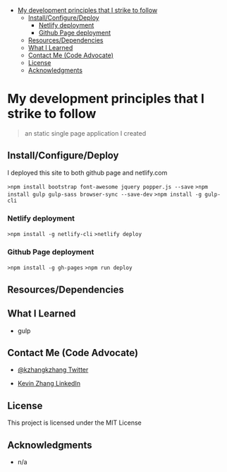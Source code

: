 - [My development principles that I strike to follow](#my-development-principles-that-i-strike-to-follow)
    - [Install/Configure/Deploy](#installconfiguredeploy)
        - [Netlify deployment](#netlify-deployment)
        - [Github Page deployment](#github-page-deployment)
    - [Resources/Dependencies](#resourcesdependencies)
    - [What I Learned](#what-i-learned)
    - [Contact Me (Code Advocate)](#contact-me-code-advocate)
    - [License](#license)
    - [Acknowledgments](#acknowledgments)

# My development principles that I strike to follow

> an static single page application I created

## Install/Configure/Deploy

I deployed this site to both github page and netlify.com

`>npm install bootstrap font-awesome jquery popper.js --save`
`>npm install gulp gulp-sass browser-sync --save-dev`
`>npm install -g gulp-cli`

### Netlify deployment

`>npm install -g netlify-cli`
`>netlify deploy`

### Github Page deployment

`>npm install -g gh-pages`
`>npm run deploy`

## Resources/Dependencies

## What I Learned

- gulp

## Contact Me (Code Advocate)

- [@kzhangkzhang Twitter](https://twitter.com/kzhangkzhang)

- [Kevin Zhang LinkedIn](https://www.linkedin.com/in/kevin-zhang-apex-ebs-bigdata/)

## License

This project is licensed under the MIT License

## Acknowledgments

- n/a
